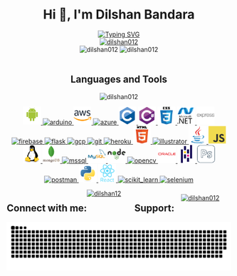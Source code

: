 <h1 align="center">Hi 👋, I'm Dilshan Bandara</h1>

<div align="center">
        <a href="https://git.io/typing-svg"><img src="https://readme-typing-svg.herokuapp.com?font=Fira+Code&weight=650&pause=1000&color=000000&center=true&vCenter=true&random=false&width=435&lines=Welcome+to+my+GitHub+profile...!;I'am+an+undergraduate" alt="Typing SVG" /></a>
</div>

<div align="center"> 
  <a href="https://github.com/ryo-ma/github-profile-trophy"><img src="https://github-profile-trophy.vercel.app/?username=Dilshan012" alt="dilshan012" /></a> 
</div>

<div align="center">
  <span>
    <img src="https://github-readme-streak-stats.herokuapp.com/?user=dilshan012&" alt="dilshan012" width=420/>
  </span>
        
  <span >
    <img src="https://github-readme-stats.vercel.app/api?username=Dilshan012&show_icons=true&locale=en" alt="dilshan012" width=400/>
  </span>
</div>

<!-- For PROFILE VIEWS COUNTER -->
<div id="header" align="center">
  <img src="https://komarev.com/ghpvc/?username=Dilshan012&style=for-the-badge&color=orange" alt=""/>
</div>

<div align="center">
  <h2>Languages and Tools</h2>
  
  <span align="center">
    <img src="https://github-readme-stats.vercel.app/api/top-langs?username=dilshan012&show_icons=true&locale=en&layout=compact" alt="dilshan012" />
  </span> <br>
  
  <a href="https://developer.android.com" target="_blank" rel="noreferrer"> <img
                src="https://raw.githubusercontent.com/devicons/devicon/master/icons/android/android-original-wordmark.svg"
                alt="android" width="40" height="40" /> </a> <a href="https://www.arduino.cc/" target="_blank"
            rel="noreferrer"> <img src="https://cdn.worldvectorlogo.com/logos/arduino-1.svg" alt="arduino" width="40"
                height="40" /> </a> <a href="https://aws.amazon.com" target="_blank" rel="noreferrer"> <img
                src="https://raw.githubusercontent.com/devicons/devicon/master/icons/amazonwebservices/amazonwebservices-original-wordmark.svg"
                alt="aws" width="40" height="40" /> </a> <a href="https://azure.microsoft.com/en-in/" target="_blank"
            rel="noreferrer"> <img src="https://www.vectorlogo.zone/logos/microsoft_azure/microsoft_azure-icon.svg"
                alt="azure" width="40" height="40" /> </a> <a href="https://www.cprogramming.com/" target="_blank"
            rel="noreferrer"> <img
                src="https://raw.githubusercontent.com/devicons/devicon/master/icons/c/c-original.svg" alt="c"
                width="40" height="40" /> </a> <a href="https://www.w3schools.com/cs/" target="_blank" rel="noreferrer">
            <img src="https://raw.githubusercontent.com/devicons/devicon/master/icons/csharp/csharp-original.svg"
                alt="csharp" width="40" height="40" /> </a> <a href="https://www.w3schools.com/css/" target="_blank"
            rel="noreferrer"> <img
                src="https://raw.githubusercontent.com/devicons/devicon/master/icons/css3/css3-original-wordmark.svg"
                alt="css3" width="40" height="40" /> </a> <a href="https://dotnet.microsoft.com/" target="_blank"
            rel="noreferrer"> <img
                src="https://raw.githubusercontent.com/devicons/devicon/master/icons/dot-net/dot-net-original-wordmark.svg"
                alt="dotnet" width="40" height="40" /> </a> <a href="https://expressjs.com" target="_blank"
            rel="noreferrer"> <img
                src="https://raw.githubusercontent.com/devicons/devicon/master/icons/express/express-original-wordmark.svg"
                alt="express" width="40" height="40" /> </a> <a href="https://firebase.google.com/" target="_blank"
            rel="noreferrer"> <img src="https://www.vectorlogo.zone/logos/firebase/firebase-icon.svg" alt="firebase"
                width="40" height="40" /> </a> <a href="https://flask.palletsprojects.com/" target="_blank"
            rel="noreferrer"> <img src="https://www.vectorlogo.zone/logos/pocoo_flask/pocoo_flask-icon.svg" alt="flask"
                width="40" height="40" /> </a> <a href="https://cloud.google.com" target="_blank" rel="noreferrer"> <img
                src="https://www.vectorlogo.zone/logos/google_cloud/google_cloud-icon.svg" alt="gcp" width="40"
                height="40" /> </a> <a href="https://git-scm.com/" target="_blank" rel="noreferrer"> <img
                src="https://www.vectorlogo.zone/logos/git-scm/git-scm-icon.svg" alt="git" width="40" height="40" />
        </a> <a href="https://heroku.com" target="_blank" rel="noreferrer"> <img
                src="https://www.vectorlogo.zone/logos/heroku/heroku-icon.svg" alt="heroku" width="40" height="40" />
        </a> <a href="https://www.w3.org/html/" target="_blank" rel="noreferrer"> <img
                src="https://raw.githubusercontent.com/devicons/devicon/master/icons/html5/html5-original-wordmark.svg"
                alt="html5" width="40" height="40" /> </a> <a href="https://www.adobe.com/in/products/illustrator.html"
            target="_blank" rel="noreferrer"> <img
                src="https://www.vectorlogo.zone/logos/adobe_illustrator/adobe_illustrator-icon.svg" alt="illustrator"
                width="40" height="40" /> </a> <a href="https://www.java.com" target="_blank" rel="noreferrer"> <img
                src="https://raw.githubusercontent.com/devicons/devicon/master/icons/java/java-original.svg" alt="java"
                width="40" height="40" /> </a> <a href="https://developer.mozilla.org/en-US/docs/Web/JavaScript"
            target="_blank" rel="noreferrer">
            <img src="https://raw.githubusercontent.com/devicons/devicon/master/icons/javascript/javascript-original.svg"
                alt="javascript" width="40" height="40" /> </a> <a href="https://www.linux.org/" target="_blank"
            rel="noreferrer"> <img
                src="https://raw.githubusercontent.com/devicons/devicon/master/icons/linux/linux-original.svg"
                alt="linux" width="40" height="40" /> </a> <a href="https://www.mongodb.com/" target="_blank"
            rel="noreferrer"> <img
                src="https://raw.githubusercontent.com/devicons/devicon/master/icons/mongodb/mongodb-original-wordmark.svg"
                alt="mongodb" width="40" height="40" /> </a> <a href="https://www.microsoft.com/en-us/sql-server"
            target="_blank" rel="noreferrer"> <img
                src="https://www.svgrepo.com/show/303229/microsoft-sql-server-logo.svg" alt="mssql" width="40"
                height="40" /> </a> <a href="https://www.mysql.com/" target="_blank" rel="noreferrer"> <img
                src="https://raw.githubusercontent.com/devicons/devicon/master/icons/mysql/mysql-original-wordmark.svg"
                alt="mysql" width="40" height="40" /> </a> <a href="https://nodejs.org" target="_blank"
            rel="noreferrer"> <img
                src="https://raw.githubusercontent.com/devicons/devicon/master/icons/nodejs/nodejs-original-wordmark.svg"
                alt="nodejs" width="40" height="40" /> </a> <a href="https://opencv.org/" target="_blank"
            rel="noreferrer"> <img src="https://www.vectorlogo.zone/logos/opencv/opencv-icon.svg" alt="opencv"
                width="40" height="40" /> </a> <a href="https://www.oracle.com/" target="_blank" rel="noreferrer"> <img
                src="https://raw.githubusercontent.com/devicons/devicon/master/icons/oracle/oracle-original.svg"
                alt="oracle" width="40" height="40" /> </a> <a href="https://pandas.pydata.org/" target="_blank"
            rel="noreferrer"> <img
                src="https://raw.githubusercontent.com/devicons/devicon/2ae2a900d2f041da66e950e4d48052658d850630/icons/pandas/pandas-original.svg"
                alt="pandas" width="40" height="40" /> </a> <a href="https://www.photoshop.com/en" target="_blank"
            rel="noreferrer"> <img
                src="https://raw.githubusercontent.com/devicons/devicon/master/icons/photoshop/photoshop-line.svg"
                alt="photoshop" width="40" height="40" /> </a> <a href="https://postman.com" target="_blank"
            rel="noreferrer"> <img src="https://www.vectorlogo.zone/logos/getpostman/getpostman-icon.svg" alt="postman"
                width="40" height="40" /> </a> <a href="https://www.python.org" target="_blank" rel="noreferrer"> <img
                src="https://raw.githubusercontent.com/devicons/devicon/master/icons/python/python-original.svg"
                alt="python" width="40" height="40" /> </a> <a href="https://reactjs.org/" target="_blank"
            rel="noreferrer"> <img
                src="https://raw.githubusercontent.com/devicons/devicon/master/icons/react/react-original-wordmark.svg"
                alt="react" width="40" height="40" /> </a> <a href="https://scikit-learn.org/" target="_blank"
            rel="noreferrer"> <img src="https://upload.wikimedia.org/wikipedia/commons/0/05/Scikit_learn_logo_small.svg"
                alt="scikit_learn" width="40" height="40" /> </a> <a href="https://www.selenium.dev" target="_blank"
            rel="noreferrer"> <img
                src="https://raw.githubusercontent.com/detain/svg-logos/780f25886640cef088af994181646db2f6b1a3f8/svg/selenium-logo.svg"
                alt="selenium" width="40" height="40" /> </a></p>
</div>

<div align="center">
  <span style="float: inline-start;">
    <h2 span style="float: inline-start;">Connect with me:</h2>
    <a href="https://linkedin.com/in/dilshan12" target="blank"><img style="padding: 10 0px 0px 15px;" src="https://raw.githubusercontent.com/rahuldkjain/github-profile-readme-generator/master/src/images/icons/Social/linked-in-alt.svg" alt="dilshan12" height="40" width="40" /></a>
  </span>
    
  <span style="float: inline-start; margin-left: 30px;">
    <h2 span style="float: inline-start;">Support:</h2>
    <a href="https://www.buymeacoffee.com/dilshan012"> <img style="padding: 10px 0px 0px 15px;" src="https://cdn.buymeacoffee.com/buttons/v2/default-yellow.png" height="50" width="210" alt="dilshan012"/></a>
  </span>
</div>

<div align="center">
  <img src="https://raw.githubusercontent.com/Elanza-48/Elanza-48/main/resources/img/github-contribution-grid-snake.svg" alt="Dilshan012" />
</div>
